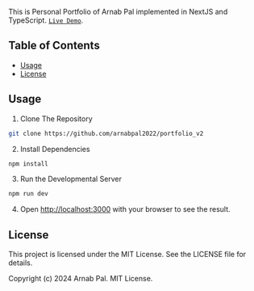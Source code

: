 This is Personal Portfolio of Arnab Pal implemented in NextJS and TypeScript. [`Live Demo`](https://itzarnabpal.vercel.app).

## Table of Contents

- [Usage](#usage)
- [License](#license)

## Usage

1. Clone The Repository
```bash
git clone https://github.com/arnabpal2022/portfolio_v2
```

2. Install Dependencies
```bash
npm install
```

3. Run the Developmental Server
```bash
npm run dev
```

4. Open [http://localhost:3000](http://localhost:3000) with your browser to see the result.

## License

This project is licensed under the MIT License. See the LICENSE file for details.

Copyright (c) 2024 Arnab Pal. MIT License.
